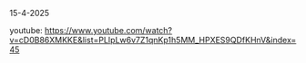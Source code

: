 
15-4-2025

youtube: https://www.youtube.com/watch?v=cD0B86XMKKE&list=PLIpLw6v7Z1qnKp1h5MM_HPXES9QDfKHnV&index=45
